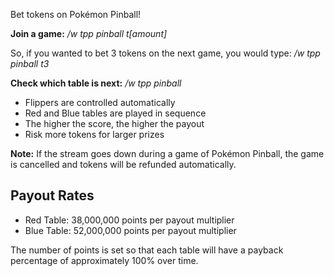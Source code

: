 Bet tokens on Pokémon Pinball!

**Join a game:** */w tpp pinball t[amount]*  

So, if you wanted to bet 3 tokens on the next game, you would type: */w tpp pinball t3*

**Check which table is next:** */w tpp pinball*

* Flippers are controlled automatically
* Red and Blue tables are played in sequence
* The higher the score, the higher the payout
* Risk more tokens for larger prizes

**Note:** If the stream goes down during a game of Pokémon Pinball, the game is cancelled and tokens will be refunded automatically.

## Payout Rates

* Red Table: 38,000,000 points per payout multiplier
* Blue Table: 52,000,000 points per payout multiplier

The number of points is set so that each table will have a payback percentage of approximately 100% over time.